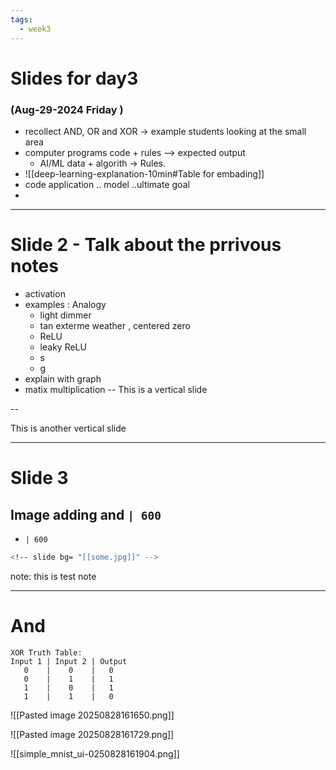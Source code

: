 ```yaml
---
tags:
  - week3
---
```



# Slides for day3 
### (Aug-29-2024 Friday )
- recollect AND, OR and XOR -> example students looking at the small area
- computer programs code + rules --> expected output 
	- AI/ML data + algorith  -> Rules.
- ![[deep-learning-explanation-10min#Table for embading]]
- code application .. model ..ultimate goal 
- 


---

# Slide 2 - Talk about the prrivous notes
- activation 
- examples : Analogy 
	- light dimmer 
	- tan  exterme weather , centered zero
	- ReLU
	- leaky ReLU
	- s 
	- g 
- explain with graph 
- matix multiplication 
--
 This is a vertical slide 


--

This is another vertical slide 


---

# Slide 3 

## Image  adding  and `| 600`
-  `| 600`

```bash 
<!-- slide bg= "[[some.jpg]]" --> 
```
note:  this is test note 

---

# And 

```
XOR Truth Table:
Input 1 | Input 2 | Output
   0    |    0    |   0
   0    |    1    |   1  
   1    |    0    |   1
   1    |    1    |   0
```




![[Pasted image 20250828161650.png]]

![[Pasted image 20250828161729.png]]


![[simple_mnist_ui-0250828161904.png]]
